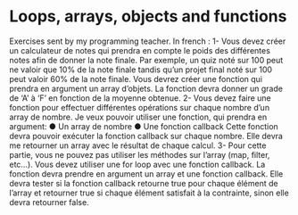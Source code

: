 # Loops, arrays, objects and functions
 Exercises sent by my programming teacher. In french :
1-
 Vous devez créer un calculateur de notes qui prendra en compte le poids des différentes notes
afin de donner la note finale.
Par exemple, un quiz noté sur 100 peut ne valoir que 10% de la note finale tandis qu’un projet
final noté sur 100 peut valoir 60% de la note finale.
Vous devrez créer une fonction qui prendra en argument un array d’objets. La fonction devra
donner un grade de ‘A’ à ‘F’ en fonction de la moyenne obtenue.
2-
Vous devez faire une fonction pour effectuer différentes opérations sur chaque nombre d’un
array de nombre.
Je veux pouvoir utiliser une fonction, qui prendra en argument:
● Un array de nombre
● Une fonction callback
Cette fonction devra pouvoir exécuter la fonction callback sur chaque nombre. Elle devra me
retourner un array avec le résultat de chaque calcul.
3-
Pour cette partie, vous ne pouvez pas utiliser les méthodes sur l’array (map, filter, etc…).
Vous devez utiliser une for loop avec une fonction callback.
La fonction devra prendre en argument un array et une fonction callback. Elle devra tester si la
fonction callback retourne true pour chaque élément de l’array et retourner true si chaque
élément satisfait à la contrainte, sinon elle devra retourner false.